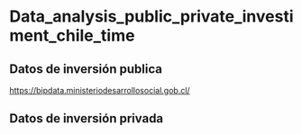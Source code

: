 # Data_analysis_public_private_investiment_chile_time


## Datos de inversión publica

https://bipdata.ministeriodesarrollosocial.gob.cl/

## Datos de inversión privada


